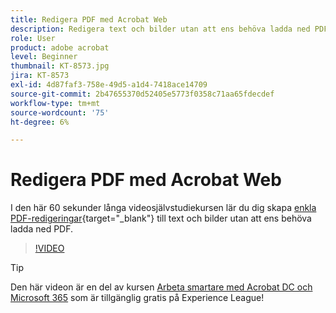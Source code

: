 ```yaml
---
title: Redigera PDF med Acrobat Web
description: Redigera text och bilder utan att ens behöva ladda ned PDF
role: User
product: adobe acrobat
level: Beginner
thumbnail: KT-8573.jpg
jira: KT-8573
exl-id: 4d87faf3-758e-49d5-a1d4-7418ace14709
source-git-commit: 2b47655370d52405e5773f0358c71aa65fdecdef
workflow-type: tm+mt
source-wordcount: '75'
ht-degree: 6%

---
```


# Redigera PDF med Acrobat Web

I den här 60 sekunder långa videosjälvstudiekursen lär du dig skapa [enkla PDF-redigeringar](https://www.adobe.com/se/acrobat/online/pdf-editor.html){target="_blank"} till text och bilder utan att ens behöva ladda ned PDF.

>[!VIDEO](https://video.tv.adobe.com/v/336362?quality=12&learn=on&hidetitle=true)

>[!TIP]
>
>Den här videon är en del av kursen [Arbeta smartare med Acrobat DC och Microsoft 365](https://experienceleague.adobe.com/?recommended=Acrobat-U-1-2021.microsoft365) som är tillgänglig gratis på Experience League!
